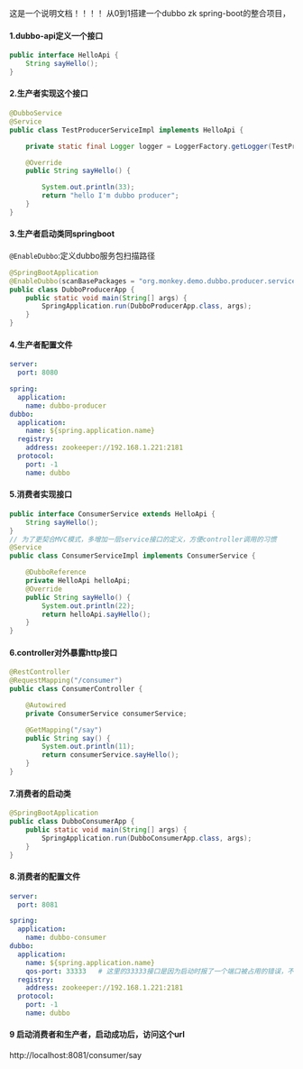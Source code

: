 这是一个说明文档！！！！
从0到1搭建一个dubbo zk spring-boot的整合项目，
#### 1.dubbo-api定义一个接口
```java
public interface HelloApi {
    String sayHello();
}
```
#### 2.生产者实现这个接口
```java
@DubboService
@Service
public class TestProducerServiceImpl implements HelloApi {

    private static final Logger logger = LoggerFactory.getLogger(TestProducerServiceImpl.class);

    @Override
    public String sayHello() {

        System.out.println(33);
        return "hello I'm dubbo producer";
    }
}
```
#### 3.生产者启动类同springboot
`@EnableDubbo`:定义dubbo服务包扫描路径
```java
@SpringBootApplication
@EnableDubbo(scanBasePackages = "org.monkey.demo.dubbo.producer.service.impl")
public class DubboProducerApp {
    public static void main(String[] args) {
        SpringApplication.run(DubboProducerApp.class, args);
    }
}
```

#### 4.生产者配置文件
```yaml
server:
  port: 8080

spring:
  application:
    name: dubbo-producer
dubbo:
  application:
    name: ${spring.application.name}
  registry:
    address: zookeeper://192.168.1.221:2181
  protocol:
    port: -1
    name: dubbo
```

#### 5.消费者实现接口
```java
public interface ConsumerService extends HelloApi {
    String sayHello();
}
// 为了更契合MVC模式，多增加一层service接口的定义，方便controller调用的习惯
@Service
public class ConsumerServiceImpl implements ConsumerService {

    @DubboReference
    private HelloApi helloApi;
    @Override
    public String sayHello() {
        System.out.println(22);
        return helloApi.sayHello();
    }
}
```
#### 6.controller对外暴露http接口
```java
@RestController
@RequestMapping("/consumer")
public class ConsumerController {

    @Autowired
    private ConsumerService consumerService;

    @GetMapping("/say")
    public String say() {
        System.out.println(11);
        return consumerService.sayHello();
    }
}
```
#### 7.消费者的启动类
```java
@SpringBootApplication
public class DubboConsumerApp {
    public static void main(String[] args) {
        SpringApplication.run(DubboConsumerApp.class, args);
    }
}
```
#### 8.消费者的配置文件
```yaml
server:
  port: 8081

spring:
  application:
    name: dubbo-consumer
dubbo:
  application:
    name: ${spring.application.name}
    qos-port: 33333   # 这里的33333接口是因为启动时报了一个端口被占用的错误，不明觉厉，搞明白了原因再补充
  registry:
    address: zookeeper://192.168.1.221:2181
  protocol:
    port: -1
    name: dubbo
```

#### 9 启动消费者和生产者，启动成功后，访问这个url
http://localhost:8081/consumer/say